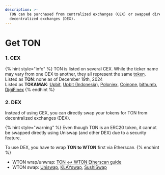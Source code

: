 ```yaml
---
description: >-
  TON can be purchased from centralized exchanges (CEX) or swapped directly from
  decentralized exchanges (DEX).
---
```


# Get TON

### 1. CEX

{% hint style="info" %}
TON is listed on several CEX. While the ticker name may vary from one CEX to another, they all represent the same [token](https://etherscan.io/token/0x2be5e8c109e2197D077D13A82dAead6a9b3433C5).\
Listed as **TON**: none as of December 19th, 2024  \
Listed as **TOKAMAK**: [Upbit](https://upbit.com/exchange?code=CRIX.UPBIT.KRW-TON), [Upbit (Indonesia)](https://id.upbit.com/exchange?code=CRIX.UPBIT.IDR-TON), [Poloniex](https://poloniex.com/trade/TOKAMAK_USDT?type=spot), [Coinone](https://coinone.co.kr/exchange/trade/tokamak/krw), [bithumb](https://www.bithumb.com/react/trade/order/TOKAMAK-KRW), [DigiFinex](https://t.co/B544IrEUHY)
{% endhint %}

### 2. DEX

Instead of using CEX, you can directly swap your tokens for TON from decentralized exchanges (DEX).&#x20;

{% hint style="warning" %}
Even though TON is an ERC20 token, it cannot be swapped directly using Uniswap (and other DEX) due to a security feature.&#x20;

To use DEX, you have to wrap **TON to WTON** first via Etherscan.&#x20;
{% endhint %}

* WTON wrap/unwrap: [TON ↔ WTON Etherscan guide](ton-wton.md)
* WTON swap: [Uniswap](https://app.uniswap.org/#/swap), [KLAYswap](https://klayswap.com/exchange/pool/detail/0xD30339c1Edb95E69E3B5B98F230D97B12f01D844), [SushiSwap](https://www.sushi.com/earn/eth:0x610468b2c5d1bd72c2093c47a6d2da68037c34e2)

